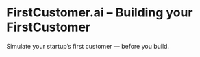 # FirstCustomer.ai – Building your FirstCustomer

Simulate your startup’s first customer — before you build.
